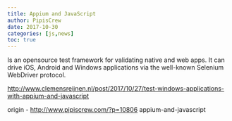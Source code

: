 ```yaml
---
title: Appium and JavaScript
author: PipisCrew
date: 2017-10-30
categories: [js,news]
toc: true
---
```


Is an opensource test framework for validating native and web apps. It can drive iOS, Android and Windows applications via the well-known Selenium WebDriver protocol.

http://www.clemensreijnen.nl/post/2017/10/27/test-windows-applications-with-appium-and-javascript

origin - http://www.pipiscrew.com/?p=10806 appium-and-javascript